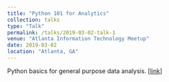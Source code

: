 ```yaml
---
title: "Python 101 for Analytics"
collection: talks
type: "Talk"
permalink: /talks/2019-03-02-talk-1
venue: "Atlanta Information Technology Meetup"
date: 2019-03-02
location: "Atlanta, GA"
---
```


Python basics for general purpose data analysis. [[link](https://www.meetup.com/Atlanta-Information-Technology-Meetup/events/258835104/)]

